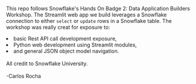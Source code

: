 <p> This repo follows Snowflake's Hands On Badge 2: Data Application Builders Workshop. The Streamlit web app we build leverages a Snowflake connection to either <code>select</code> or <code>update</code> rows in a Snowflake table. The workshop was really creat for exposure to:</br>
<li>basic Rest API call development exposure, </li>
<li> Python web development using Streamlit modules, </li>
<li>and general JSON object model navigation.</li>
</br>
All credit to Snowflake University.
</br>
</br>
-Carlos Rocha</p>
